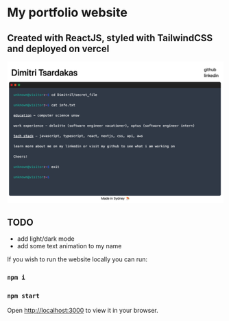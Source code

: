 # My portfolio website

## Created with ReactJS, styled with TailwindCSS and deployed on vercel

![image](https://github.com/dimitri-t/portfolio-website/blob/main/Screen%20Shot%202022-02-14%20at%204.01.05%20pm.png)

## TODO
- add light/dark mode
- add some text animation to my name


If you wish to run the website locally you can run:

### `npm i`
### `npm start`

Open [http://localhost:3000](http://localhost:3000) to view it in your browser.
